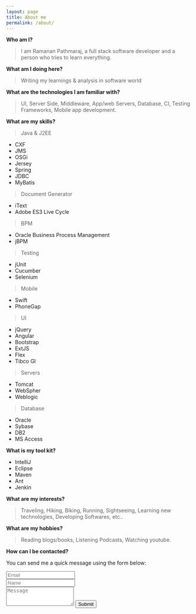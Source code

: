 ```yaml
---
layout: page
title: About me
permalink: /about/
---
```

**Who am I?**

> I am Ramanan Pathmaraj, a full stack software developer and a person who tries to learn everything.

**What am I doing here?**

> Writing my learnings & analysis in software world

**What are the technologies I am familiar with?**

> UI, Server Side, Middleware, App/web Servers, Database, CI, Testing Frameworks, Mobile app development.

**What are my skills?**

> Java & J2EE

- CXF
- JMS
- OSGi
- Jersey
- Spring
- JDBC
- MyBatis

> Document Generator

- iText
- Adobe ES3 Live Cycle

> BPM

- Oracle Business Process Management
- jBPM

> Testing

- jUnit
- Cucumber
- Selenium

> Mobile

- Swift
- PhoneGap

> UI

- jQuery
- Angular
- Bootstrap
- ExtJS
- Flex
- Tibco GI

> Servers

- Tomcat
- WebSpher
- Weblogic

> Database

- Oracle
- Sybase
- DB2
- MS Access

**What is my tool kit?**

- IntelliJ
- Eclipse
- Maven
- Ant
- Jenkin

**What are my interests?**

> Traveling, Hiking, Biking, Running, Sightseeing, Learning new technologies, Developing Softwares, etc..

**What are my hobbies?**

> Reading blogs/books, Listening Podcasts, Watching youtube.

**How can I be contacted?**
<form action="https://formspree.io/ramananp1984@gmail.com" method="POST" class="form" id="contact-form">
  <p>You can send me a quick message using the form below:</p>
  <div class="row">
    <div class="col-xs-6">
      <input type="email" name="_replyto" class="form-control input-lg" placeholder="Email" title="Email">
    </div>
    <div class="col-xs-6">
      <input type="text" name="name" class="form-control input-lg" placeholder="Name" title="Name">
    </div>
  </div>
  <input type="hidden" name="_subject" value="New submission from deanattali.com">
  <textarea type="text" name="content" class="form-control input-lg" placeholder="Message" title="Message" required="required" rows="3"></textarea>
  <input type="text" name="_gotcha" style="display:none">
  <input type="hidden" name="_next" value="./aboutme?message=Your message was sent successfully, thanks!" />
  <button type="submit" class="btn btn-lg btn-primary">Submit</button>
</form>

